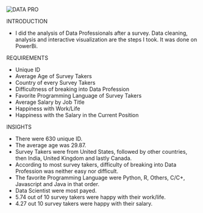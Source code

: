 ![DATA PRO](https://github.com/JaneNnyawira/Data-Professional-Survey-Breakdown/assets/134518125/0a815af3-c2da-4b96-b612-f7b11bec621a)

INTRODUCTION
* I did the analysis of Data Professionals after a survey. Data cleaning, analysis and interactive visualization are the steps I took. It was done on PowerBi.

 REQUIREMENTS 
 * Unique ID
 * Average Age of Survey Takers
 * Country of every Survey Takers
 * Difficultness of breaking into Data Profession
 * Favorite Programming Language of Survey Takers
 * Average Salary by Job Title
 * Happiness with Work/Life
 * Happiness with the Salary in the Current Position

INSIGHTS
* There were 630 unique ID.
* The average age was 29.87.
* Survey Takers were from United States, followed by other countries, then India, United Kingdom and lastly Canada.
* According to most survey takers, difficulty of breaking into Data Profession was neither easy nor difficult.
* The favorite Programming Language were Python, R, Others, C/C+, Javascript and Java in that order.
* Data Scientist were most payed.
* 5.74 out of 10 survey takers were happy with their work/life.
* 4.27 out 10 survey takers were happy with their salary.
  
